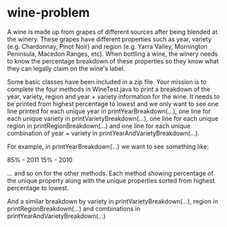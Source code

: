 # wine-problem

A wine is made up from grapes of different sources after being blended at the winery.  These grapes have different properties such as year, variety (e.g. Chardonnay, Pinot Noir) and region (e.g. Yarra Valley, Mornington Peninsula, Macedon Ranges, etc).  When bottling a wine, the winery needs to know the percentage breakdown of these properties so they know what they can legally claim on the wine's label.

Some basic classes have been included in a zip file.  Your mission is to complete the four methods in WineTest.java to print a breakdown of the year, variety, region and year + variety information for the wine.  It needs to be printed from highest percentage to lowest and we only want to see one line printed for each unique year in printYearBreakdown(...), one line for each unique variety in printVarietyBreakdown(...), one line for each unique region in printRegionBreakdown(...) and one line for each unique combination of year + variety in printYearAndVarietyBreakdown(...).

For example, in printYearBreakdown(...) we want to see something like:

85% - 2011
15% - 2010

... and so on for the other methods.  Each method showing percentage of the unique property along with the unique properties sorted from highest percentage to lowest.

And a similar breakdown by variety in printVarietyBreakdown(...), region in printRegionBreakdown(...) and combinations in printYearAndVarietyBreakdown(...)
